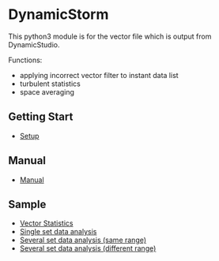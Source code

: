 # DynamicStorm
This python3 module is for the vector file which is output from DynamicStudio.

Functions:

- applying incorrect vector filter to instant data list
- turbulent statistics
- space averaging

## Getting Start
- [Setup](docs/setup.md)

## Manual
- [Manual](docs/manual.md)

## Sample
- [Vector Statistics](https://gist.github.com/fiftystorm36/853de63b95ecb36780856722535a0bc7)
- [Single set data analysis](https://gist.github.com/fiftystorm36/71a2977ea9fa959e672eb95697778cce)
- [Several set data analysis (same range)](https://gist.github.com/fiftystorm36/45adbd91fd327ba65cc1b34e6dd76c1b)
- [Several set data analysis (different range)](https://gist.github.com/fiftystorm36/0c65fcbb8c6320552cccdde4caa59197)
